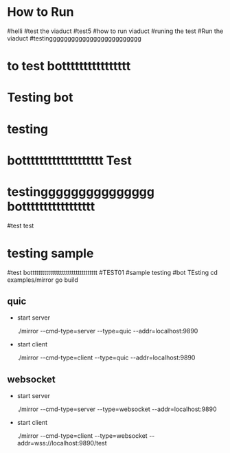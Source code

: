 # How to Run
#helli
#test the viaduct
#test5
#how to run viaduct
#runing the test
#Run the viaduct
#testinggggggggggggggggggggggggg
# to test botttttttttttttttt
# Testing bot
# testing
# bottttttttttttttttttt Test
# testinggggggggggggggg bottttttttttttttttt
#test test
# testing sample
#test botttttttttttttttttttttttttttttttttt
#TEST01
#sample testing
#bot TEsting
    cd examples/mirror
    go build

## quic
- start server

	./mirror --cmd-type=server --type=quic --addr=localhost:9890
- start client

	./mirror --cmd-type=client --type=quic --addr=localhost:9890

## websocket
- start server

	./mirror --cmd-type=server --type=websocket --addr=localhost:9890
	
- start client

	./mirror --cmd-type=client --type=websocket --addr=wss://localhost:9890/test
